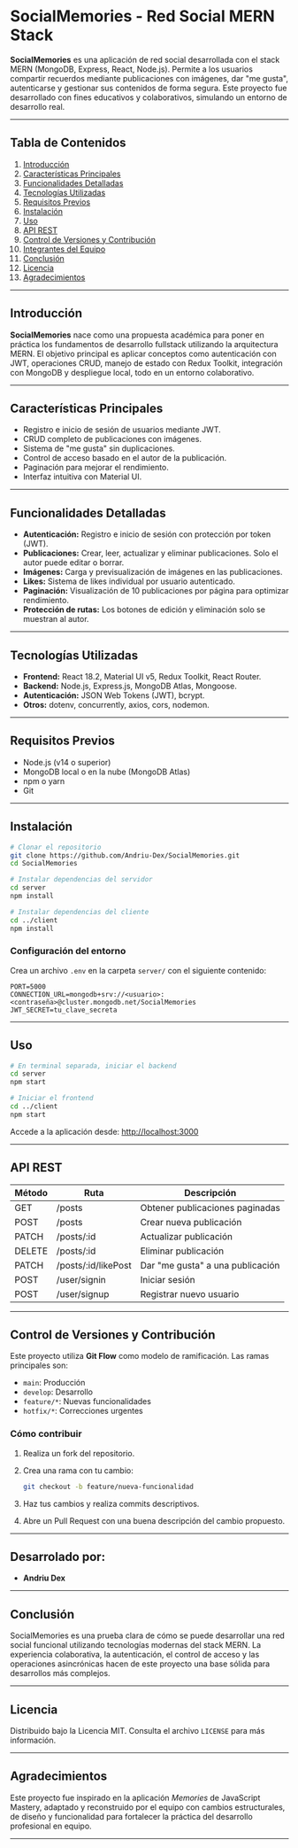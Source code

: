 # SocialMemories - Red Social MERN Stack

**SocialMemories** es una aplicación de red social desarrollada con el stack MERN (MongoDB, Express, React, Node.js). Permite a los usuarios compartir recuerdos mediante publicaciones con imágenes, dar "me gusta", autenticarse y gestionar sus contenidos de forma segura. Este proyecto fue desarrollado con fines educativos y colaborativos, simulando un entorno de desarrollo real.

---

## Tabla de Contenidos

1. [Introducción](#introducción)
2. [Características Principales](#características-principales)
3. [Funcionalidades Detalladas](#funcionalidades-detalladas)
4. [Tecnologías Utilizadas](#tecnologías-utilizadas)
5. [Requisitos Previos](#requisitos-previos)
6. [Instalación](#instalación)
7. [Uso](#uso)
8. [API REST](#api-rest)
9. [Control de Versiones y Contribución](#control-de-versiones-y-contribución)
10. [Integrantes del Equipo](#integrantes-del-equipo)
11. [Conclusión](#conclusión)
12. [Licencia](#licencia)
13. [Agradecimientos](#agradecimientos)

---

## Introducción

**SocialMemories** nace como una propuesta académica para poner en práctica los fundamentos de desarrollo fullstack utilizando la arquitectura MERN. El objetivo principal es aplicar conceptos como autenticación con JWT, operaciones CRUD, manejo de estado con Redux Toolkit, integración con MongoDB y despliegue local, todo en un entorno colaborativo.

---

## Características Principales

- Registro e inicio de sesión de usuarios mediante JWT.
- CRUD completo de publicaciones con imágenes.
- Sistema de "me gusta" sin duplicaciones.
- Control de acceso basado en el autor de la publicación.
- Paginación para mejorar el rendimiento.
- Interfaz intuitiva con Material UI.

---

## Funcionalidades Detalladas

- **Autenticación:** Registro e inicio de sesión con protección por token (JWT).
- **Publicaciones:** Crear, leer, actualizar y eliminar publicaciones. Solo el autor puede editar o borrar.
- **Imágenes:** Carga y previsualización de imágenes en las publicaciones.
- **Likes:** Sistema de likes individual por usuario autenticado.
- **Paginación:** Visualización de 10 publicaciones por página para optimizar rendimiento.
- **Protección de rutas:** Los botones de edición y eliminación solo se muestran al autor.

---

## Tecnologías Utilizadas

- **Frontend:** React 18.2, Material UI v5, Redux Toolkit, React Router.
- **Backend:** Node.js, Express.js, MongoDB Atlas, Mongoose.
- **Autenticación:** JSON Web Tokens (JWT), bcrypt.
- **Otros:** dotenv, concurrently, axios, cors, nodemon.

---

## Requisitos Previos

- Node.js (v14 o superior)
- MongoDB local o en la nube (MongoDB Atlas)
- npm o yarn
- Git

---

## Instalación

```bash
# Clonar el repositorio
git clone https://github.com/Andriu-Dex/SocialMemories.git
cd SocialMemories

# Instalar dependencias del servidor
cd server
npm install

# Instalar dependencias del cliente
cd ../client
npm install
```

### Configuración del entorno

Crea un archivo `.env` en la carpeta `server/` con el siguiente contenido:

```env
PORT=5000
CONNECTION_URL=mongodb+srv://<usuario>:<contraseña>@cluster.mongodb.net/SocialMemories
JWT_SECRET=tu_clave_secreta
```

---

## Uso

```bash
# En terminal separada, iniciar el backend
cd server
npm start

# Iniciar el frontend
cd ../client
npm start
```

Accede a la aplicación desde:
[http://localhost:3000](http://localhost:3000)

---

## API REST

| Método | Ruta                 | Descripción                      |
| ------ | -------------------- | -------------------------------- |
| GET    | /posts               | Obtener publicaciones paginadas  |
| POST   | /posts               | Crear nueva publicación          |
| PATCH  | /posts/\:id          | Actualizar publicación           |
| DELETE | /posts/\:id          | Eliminar publicación             |
| PATCH  | /posts/\:id/likePost | Dar "me gusta" a una publicación |
| POST   | /user/signin         | Iniciar sesión                   |
| POST   | /user/signup         | Registrar nuevo usuario          |

---

## Control de Versiones y Contribución

Este proyecto utiliza **Git Flow** como modelo de ramificación. Las ramas principales son:

- `main`: Producción
- `develop`: Desarrollo
- `feature/*`: Nuevas funcionalidades
- `hotfix/*`: Correcciones urgentes

### Cómo contribuir

1. Realiza un fork del repositorio.
2. Crea una rama con tu cambio:

   ```bash
   git checkout -b feature/nueva-funcionalidad
   ```

3. Haz tus cambios y realiza commits descriptivos.
4. Abre un Pull Request con una buena descripción del cambio propuesto.

---

## Desarrolado por:

- **Andriu Dex**

---

## Conclusión

SocialMemories es una prueba clara de cómo se puede desarrollar una red social funcional utilizando tecnologías modernas del stack MERN. La experiencia colaborativa, la autenticación, el control de acceso y las operaciones asincrónicas hacen de este proyecto una base sólida para desarrollos más complejos.

---

## Licencia

Distribuido bajo la Licencia MIT. Consulta el archivo `LICENSE` para más información.

---

## Agradecimientos

Este proyecto fue inspirado en la aplicación _Memories_ de JavaScript Mastery, adaptado y reconstruido por el equipo con cambios estructurales, de diseño y funcionalidad para fortalecer la práctica del desarrollo profesional en equipo.

---
